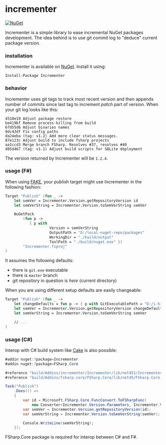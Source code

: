 # incrementer

[![NuGet](https://badge.fury.io/nu/incrementer.svg)](https://www.nuget.org/packages/Incrementer)

Incrementer is a simple library to ease incremental NuGet packages development. The idea behind is to use git commit log to "deduce" current package version.

### installation

Incrementer is available on [NuGet](https://www.nuget.org/packages/Incrementer). Install it using:

```
Install-Package Incrementer
```


### behavior

Incrementer uses git tags to track most recent version and then appends number of commits since last tag to increment *patch* part of version. When your git log looks like this:

```
4510e19 Adjust package restore
be419bf Remove process-killing from build
67d55d6 Adjust binaries names
9dc43df Fix config paths
da24eba (tag: v1.2) Add more clear status messages.
87e123c Adjust build to include fsharp projects
aa1ccd3 Merge branch FSharp. Resolves #37, resolves #40
d85d467 (tag: v1.1) Adjust build scripts for SQLite deployment
```

The version returned by Incrementer will be `1.2.4`.

### usage (F#)

When using [FAKE](https://fake.build/), your publish target might use Incrementer in the following fashion:

```fsharp
Target "Publish" (fun _ ->
    let semVer = Incrementer.Version.getRepositoryVersion id
    let semVerString = Incrementer.Version.toSemVerString semVer

    NuGetPack 
        (fun p ->
           { p with
                    Version = semVerString
                    OutputPath = "D:/local-nuget-repo/packages"
                    WorkingDir = "./build/output"
                    ToolPath = "./build/nuget.exe" })
        "Incrementer.fsproj"
)
```

It assumes the following defaults:

 * there is `git.exe` executable
 * there is `master` branch
 * git repository in question is *here* (current directory)

When you are using different setup defaults are easily changeable:

```fsharp
Target "Publish" (fun _ ->
    let changeDefaults = fun p -> { p with GitExecutablePath = "D:/i-hide-git/git.exe" }
    let semVer = Incrementer.Version.getRepositoryVersion changeDefaults
    let semVerString = Incrementer.Version.toSemVerString semVer

    // ...
)
```


### usage (C#)

Interop with C# build system like [Cake](https://cakebuild.net/) is also possible:

```csharp
#addin nuget:?package=Incrementer
#addin nuget:?package=FSharp.Core

#reference "build/Addins/incrementer/Incrementer/lib/net452/Incrementer.dll"
#reference "build/Addins/fsharp.core/FSharp.Core/lib/net45/FSharp.Core.dll"

Task("Publish")
	.Does(() => 
	{
		var id = Microsoft.FSharp.Core.FuncConvert.ToFSharpFunc(
			new Converter<Incrementer.Version.Parameters, Incrementer.Version.Parameters>(p => p));
		var semVer = Incrementer.Version.getRepositoryVersion(id);
		var semVerString = Incrementer.Version.toSemVerString(semVer);

		Console.WriteLine(semVerString);
	});
```

FSharp.Core package is required for interop between C# and F#.